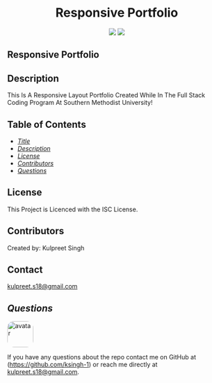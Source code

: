 <h1 align="center">Responsive Portfolio</h1>
<p align="center" margin="50px">
    <a>
    <img src="https://img.shields.io/badge/Creator-KSingh-orange"/>
    </a>
    <a>
    <img src="https://img.shields.io/badge/Student-SMU-red"/>
    </a>
</p>

## Responsive Portfolio

## Description
This Is A Responsive Layout Portfolio Created While In The Full Stack Coding Program At Southern Methodist University!

## Table of Contents
* *[Title](#title)*
* *[Description](#description)*
* *[License](#license)*
* *[Contributors](#contributors)*
* *[Questions](#questions)*

## License
This Project is Licenced with the ISC License.


## Contributors
Created by:
Kulpreet Singh


## Contact
kulpreet.s18@gmail.com


## *Questions*
<img src="https://avatars1.githubusercontent.com/u/62266210?v=4" alt="avatar" style="border-radius: 15px" width="60"/>

If you have any questions about the repo contact me on GitHub at (https://github.com/ksingh-1)
or reach me directly at <kulpreet.s18@gmail.com>.


